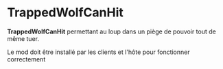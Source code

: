 # TrappedWolfCanHit

**TrappedWolfCanHit** permettant au loup dans un piège de pouvoir tout de même tuer.


Le mod doit être installé par les clients et l'hôte pour fonctionner correctement